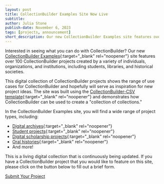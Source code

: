 ```yaml
---
layout: post
title: CollectionBuilder Examples Site Now Live
subtitle: 
author: Julia Stone
publish-date: November 6, 2023
tags: [projects, announcement]
short_description: Our new CollectionBuilder Examples site features over 100 projects built with CollectionBuilder. Check it out and submit your project to be published on the site.
---
```


Interested in seeing what you can do with CollectionBuilder? Our new [CollectionBuilder Examples](https://collectionbuilder.github.io/cb-examples/){:target="_blank" rel="noopener"} site features over 100 CollectionBuilder projects created by a variety of individuals, organizations, and institutions, including students, libraries, and historical societies. 

This digital collection of CollectionBuilder projects shows the range of use cases for CollectionBuilder and hopefully will serve as inspiration for new project ideas. The site was built using the [CollectionBuilder-CSV template](https://collectionbuilder.github.io/csv/){:target="_blank" rel="noopener"} and demonstrates how CollectionBuilder can be used to create a "collection of collections." 

In the CollectionBuilder Examples site, you will find a wide range of project types, including:

- [Digital archives](https://collectionbuilder.github.io/cb-examples/browse.html#digital%20archive){:target="_blank" rel="noopener"}
- [Student projects](https://collectionbuilder.github.io/cb-examples/browse.html#Student%20Project){:target="_blank" rel="noopener"}
- [Digital scholarship projects](https://collectionbuilder.github.io/cb-examples/browse.html#Digital%20Scholarship%20Project){:target="_blank" rel="noopener"}
- [Oral histories](https://collectionbuilder.github.io/cb-examples/browse.html#Oral%20Histories){:target="_blank" rel="noopener"}
- And more!

This is a living digital collection that is continuously being updated. If you have a CollectionBuilder project that you would like to feature on this site, please click on the button below to fill out a brief form.

<div class="text-left">
    <a href="https://forms.gle/k1fsqiRPo71uULfo8" target="_blank" class="btn btn-dark btn-lg mb-4 mx-1">Submit Your Project</a>
</div>